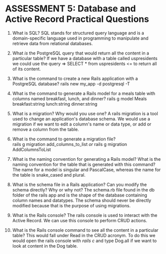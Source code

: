 # ASSESSMENT 5: Database and Active Record Practical Questions

1. What is SQL?
    SQL stands for structured query language and is a domain-specific language used in programming to manipulate and retrieve data from relational databases. 

2. What *is* the PostgreSQL query that would return all the content in a particular table?
    If we have a database with a table called uspresidents we could use the query => SELECT * from uspresidents <= to return all of its content. 

3. What is the command to create a new Rails application with a PostgreSQL database?
    rails new my_app -d postgresql -T

4. What is the command to generate a Rails model for a meals table with columns named breakfast, lunch, and dinner?
    rails g model Meals breakfast:string lunch:string dinner:string

5. What is a migration? Why would you use one?
    A rails migration is a tool used to change an application's database schema. We would use a migration if we want to edit a column's name or data type, or add or remove a column from the table. 

6. What is the command to generate a migration file?    
    rails g migration add_columns_to_list
    *or*
    rails g migration AddColumnsToList

7. What is the naming convention for generating a Rails model? What is the naming convention for the table that is generated with this command?
    The name for a model is singular and PascalCase, whereas the name for the table is snake_cased and plural.

8. What is the schema file in a Rails application? Can you modify the schema directly? Why or why not?
    The schema.rb file found in the db folder of the rails app and is the shape of the database containing column names and datatypes. The schema should never be directly modified because that is the purpose of using migrations.

9. What is the Rails console?
    The rails console is used to interact with the Active Record. We can use this console to perform CRUD actions.

10. What is the Rails console command to see all the content in a particular table?
    This would fall under Read in the CRUD acronym. To do this we would open the rails console with *rails c* and type Dog.all if we want to look at content in the Dog table.
